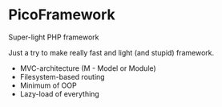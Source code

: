 # PicoFramework
Super-light PHP framework

Just a try to make really fast and light (and stupid) framework.
- MVC-architecture (M - Model or Module)
- Filesystem-based routing
- Minimum of OOP
- Lazy-load of everything
